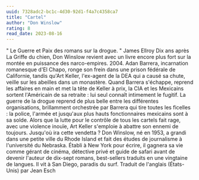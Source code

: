 ```yaml
---
uuid: 7328adc2-bc1c-4d30-92d1-f4a7c4358ca7
title: "Cartel"
author: "Don Winslow"
rating: 8
read_date: 2023-08-16
---
```


" Le Guerre et Paix des romans sur la drogue. " James Ellroy Dix ans après La Griffe du chien, Don Winslow revient avec un livre encore plus fort sur la montée en puissance des narco-empires. 2004. Adan Barrera, incarnation romanesque d'El Chapo, ronge son frein dans une prison fédérale de Californie, tandis qu'Art Keller, l'ex-agent de la DEA qui a causé sa chute, veille sur les abeilles dans un monastère. Quand Barrera s'échappe, reprend les affaires en main et met la tête de Keller à prix, la CIA et les Mexicains sortent l'Américain de sa retraite : lui seul connaît intimement le fugitif. La guerre de la drogue reprend de plus belle entre les différentes organisations, brillamment orchestrée par Barrera qui tire toutes les ficelles : la police, l'armée et jusqu'aux plus hauts fonctionnaires mexicains sont à sa solde. Alors que la lutte pour le contrôle de tous les cartels fait rage, avec une violence inouïe, Art Keller s'emploie à abattre son ennemi de toujours. Jusqu'où ira cette vendetta ? Don Winslow, né en 1953, a grandi dans une petite ville du Rhode Island et fait des études de journalisme à l'université du Nebraska. Établi à New York pour écrire, il gagnera sa vie comme gérant de cinéma, détective privé et guide de safari avant de devenir l'auteur de dix-sept romans, best-sellers traduits en une vingtaine de langues. Il vit à San Diego, paradis du surf. Traduit de l'anglais (États-Unis) par Jean Esch